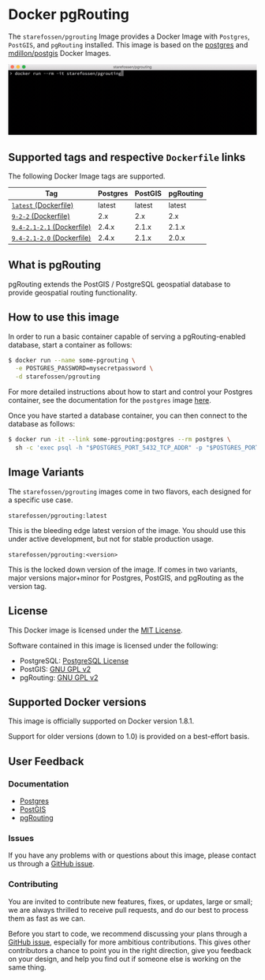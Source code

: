 # Docker pgRouting

The `starefossen/pgrouting` Image provides a Docker Image with `Postgres`,
`PostGIS`, and `pgRouting` installed. This image is based on the
[postgres](https://github.com/docker-library/postgres) and
[mdillon/postgis](https://github.com/md5/docker-postgis) Docker Images.

![Demo using pgRouting on Docker](/demo.gif)

## Supported tags and respective `Dockerfile` links

The following Docker Image tags are supported.

| Tag           | Postgres | PostGIS | pgRouting |
|---------------|----------|---------|-----------|
| [`latest` (Dockerfile)](https://github.com/Starefossen/docker-pgrouting/blob/master/9.4-2.1-2.1/Dockerfile)      | latest   | latest  | latest    |
| [`9-2-2` (Dockerfile)](https://github.com/Starefossen/docker-pgrouting/blob/master/9.4-2.1-2.1/Dockerfile)       | 2.x      | 2.x     | 2.x       |
| [`9.4-2.1-2.1` (Dockerfile)](https://github.com/Starefossen/docker-pgrouting/blob/master/9.4-2.1-2.1/Dockerfile) | 2.4.x    | 2.1.x   | 2.1.x     |
| [`9.4-2.1-2.0` (Dockerfile)](https://github.com/Starefossen/docker-pgrouting/blob/master/9.4-2.1-2.0/Dockerfile) | 2.4.x    | 2.1.x   | 2.0.x     |

## What is pgRouting

pgRouting extends the PostGIS / PostgreSQL geospatial database to provide
geospatial routing functionality.

## How to use this image

In order to run a basic container capable of serving a pgRouting-enabled
database, start a container as follows:

```bash
$ docker run --name some-pgrouting \
  -e POSTGRES_PASSWORD=mysecretpassword \
  -d starefossen/pgrouting
```

For more detailed instructions about how to start and control your Postgres
container, see the documentation for the `postgres` image
[here](https://registry.hub.docker.com/_/postgres/).

Once you have started a database container, you can then connect to the
database as follows:

```bash
$ docker run -it --link some-pgrouting:postgres --rm postgres \
  sh -c 'exec psql -h "$POSTGRES_PORT_5432_TCP_ADDR" -p "$POSTGRES_PORT_5432_TCP_PORT" -U postgres'
```

## Image Variants

The `starefossen/pgrouting` images come in two flavors, each designed for a
specific use case.

`starefossen/pgrouting:latest`

This is the bleeding edge latest version of the image. You should use this under
active development, but not for stable production usage.

`starefossen/pgrouting:<version>`

This is the locked down version of the image. If comes in two variants, major
versions major+minor for Postgres, PostGIS, and pgRouting as the version tag.

## License

This Docker image is licensed under the [MIT License](https://github.com/Starefossen/docker-pgrouting/blob/master/LICENSE).

Software contained in this image is licensed under the following:

* PostgreSQL: [PostgreSQL License](http://www.postgresql.org/about/licence/)
* PostGIS: [GNU GPL v2](https://github.com/postgis/postgis/blob/svn-trunk/COPYING)
* pgRouting: [GNU GPL v2](https://github.com/pgRouting/pgrouting/blob/master/COPYING)

## Supported Docker versions

This image is officially supported on Docker version 1.8.1.

Support for older versions (down to 1.0) is provided on a best-effort basis.

## User Feedback

### Documentation

* [Postgres](http://www.postgresql.org)
* [PostGIS](http://postgis.net)
* [pgRouting](http://pgrouting.org)

### Issues

If you have any problems with or questions about this image, please contact us
through a [GitHub issue](https://github.com/Starefossen/docker-pgrouting/issues).

### Contributing

You are invited to contribute new features, fixes, or updates, large or small;
we are always thrilled to receive pull requests, and do our best to process them
as fast as we can.

Before you start to code, we recommend discussing your plans through a [GitHub
issue](https://github.com/Starefossen/docker-pgrouting/issues), especially
for more ambitious contributions. This gives other contributors a chance to
point you in the right direction, give you feedback on your design, and help
you find out if someone else is working on the same thing.
